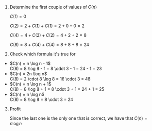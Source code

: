1. Determine the first couple of values of $C(n)$

   $C(1) = 0$

   $C(2) = 2 + C(1) + C(1) = 2 + 0 + 0 = 2$

   $C(4) = 4 + C(2) + C(2) = 4 + 2 + 2 = 8$

   $C(8) = 8 + C(4) + C(4) = 8 + 8 + 8 = 24$

2. Check which formula it's true for

<ul>
    <li> $C(n) = n \log n - 1$ <br/>
    C(8) = 8 \log 8 - 1 = 8 \cdot 3 - 1 = 24 - 1 = 23
    <li> $C(n) = 2n \log n$ <br/>
    C(8) = 2 \cdot 8 \log 8 = 16 \cdot 3 = 48
    <li> $C(n) = n \log n + 1$ <br/>
    C(8) = 8 \log 8 + 1 = 8 \cdot 3 + 1 = 24 + 1 = 25
    <li> $C(n) = n \log n$ <br/>
    C(8) = 8 \log 8 = 8 \cdot 3 = 24
</ul>

3. Profit

   Since the last one is the only one that is correct, we have that $C(n) = n \log n$
